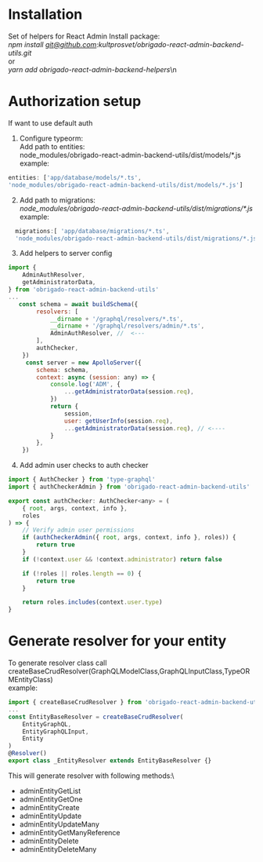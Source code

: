 # Installation
Set of helpers for React Admin
Install package:\
*npm install git@github.com:kultprosvet/obrigado-react-admin-backend-utils.git*\
or\
*yarn add obrigado-react-admin-backend-helpers*\n
# Authorization setup
If want to use default auth 
1. Configure typeorm:\
Add path to entities:\
node_modules/obrigado-react-admin-backend-utils/dist/models/\*.js\
example:
```javascript
entities: ['app/database/models/*.ts',
'node_modules/obrigado-react-admin-backend-utils/dist/models/*.js'] 
```
2. Add path to migrations:\
*node_modules/obrigado-react-admin-backend-utils/dist/migrations/\*.js*   
example:
```javascript
  migrations:[ 'app/database/migrations/*.ts',
  'node_modules/obrigado-react-admin-backend-utils/dist/migrations/*.js'], 
```
3. Add helpers to server config 
```javascript
import {
    AdminAuthResolver,
    getAdministratorData,
} from 'obrigado-react-admin-backend-utils'
...
   const schema = await buildSchema({
        resolvers: [
            __dirname + '/graphql/resolvers/*.ts',
            __dirname + '/graphql/resolvers/admin/*.ts',
            AdminAuthResolver, //  <---
        ],
        authChecker,
    })
     const server = new ApolloServer({
        schema: schema,
        context: async (session: any) => {
            console.log('ADM', {
                ...getAdministratorData(session.req),
            })
            return {
                session,
                user: getUserInfo(session.req),
                ...getAdministratorData(session.req), // <----
            }
        },
    })
```
4. Add  admin user checks to auth checker
```javascript
import { AuthChecker } from 'type-graphql'
import { authCheckerAdmin } from 'obrigado-react-admin-backend-utils'

export const authChecker: AuthChecker<any> = (
    { root, args, context, info },
    roles
) => {
    // Verify admin user permissions
    if (authCheckerAdmin({ root, args, context, info }, roles)) {
        return true
    }
    if (!context.user && !context.administrator) return false

    if (!roles || roles.length == 0) {
        return true
    }

    return roles.includes(context.user.type)
}
```
# Generate resolver for your entity
To generate resolver class call\
 createBaseCrudResolver(GraphQLModelClass,GraphQLInputClass,TypeORMEntityClass)\
 example:
```javascript
import { createBaseCrudResolver } from 'obrigado-react-admin-backend-utils'
...
const EntityBaseResolver = createBaseCrudResolver(
    EntityGraphQL,
    EntityGraphQLInput,
    Entity
)
@Resolver()
export class _EntityResolver extends EntityBaseResolver {}    
```
This will generate resolver with following methods:\
+ adminEntityGetList
+ adminEntityGetOne
+ adminEntityCreate
+ adminEntityUpdate
+ adminEntityUpdateMany
+ adminEntityGetManyReference
+ adminEntityDelete
+ adminEntityDeleteMany

